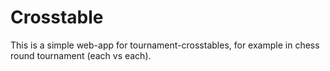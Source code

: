 # Crosstable

This is a simple web-app for tournament-crosstables, for example in chess round tournament (each vs each).
